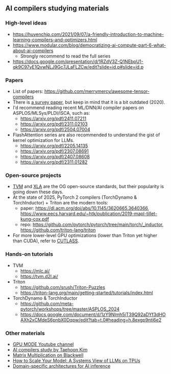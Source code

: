 ## AI compilers studying materials 

### High-level ideas
- https://huyenchip.com/2021/09/07/a-friendly-introduction-to-machine-learning-compilers-and-optimizers.html
- https://www.modular.com/blog/democratizing-ai-compute-part-6-what-about-ai-compilers
  - Strongly recommend to read the full series
- https://docs.google.com/presentation/d/1RZdV3Z-Q1NEbpU1-qk9C97yE1QvwNLJ9Gc7JLaFLZCw/edit?slide=id.p#slide=id.p

### Papers
- List of papers: https://github.com/merrymercy/awesome-tensor-compilers
- There is [a survey paper](https://arxiv.org/abs/2002.03794), but keep in mind that it is a bit outdated (2020).
- I'd recommend reading recent ML/DNN/AI compiler papers on ASPLOS/MLSys/PLDI/ISCA, such as:
  - https://arxiv.org/pdf/2411.07211
  - https://arxiv.org/pdf/2311.02103
  - https://arxiv.org/pdf/2504.07004
- FlashAttention series are also recommended to understand the gist of kernel optimization for LLMs.
  - https://arxiv.org/pdf/2205.14135
  - https://arxiv.org/pdf/2307.08691
  - https://arxiv.org/pdf/2407.08608
  - https://arxiv.org/pdf/2311.01282

### Open-source projects
- [TVM](https://github.com/apache/tvm) and [XLA](https://github.com/openxla/xla) are the OG open-source standards, but their popularity is going down these days.
- At the state of 2025, PyTorch 2 compilers (TorchDynamo & TorchInductor) + Triton are the modern tools:
  - paper: https://dl.acm.org/doi/abs/10.1145/3620665.3640366, https://www.eecs.harvard.edu/~htk/publication/2019-mapl-tillet-kung-cox.pdf
  - repo: https://github.com/pytorch/pytorch/tree/main/torch/_inductor, https://github.com/triton-lang/triton
- For more lower-level GPU optimizations (lower than Triton yet higher than CUDA), refer to [CUTLASS](https://docs.nvidia.com/cutlass/index.html).

### Hands-on tutorials
- TVM
  - https://mlc.ai/
  - https://tvm.d2l.ai/
- Triton
  - https://github.com/srush/Triton-Puzzles
  - https://triton-lang.org/main/getting-started/tutorials/index.html
- TorchDynamo & TorchInductor
  - https://github.com/meta-pytorch/workshops/tree/master/ASPLOS_2024
  - https://docs.google.com/document/d/1zY9Nlmh5jT39Q92aDYf3dHOAXh2xCMdeS6pnbX0Dqpw/edit?tab=t.0#heading=h.8exgp9nti6e2
 
### Other materials
- [GPU MODE Youtube channel](https://www.youtube.com/@GPUMODE)
- [AI compilers study by Taehoon Kim](https://carpedm30.notion.site/AI-Compiler-Study-aaf4cff2c8734e50ad95ac6230dbd80b)
- [Matrix Multiplication on Blackwell](https://www.modular.com/categories/engineering)
- [How to Scale Your Model: A Systems View of LLMs on TPUs](https://jax-ml.github.io/scaling-book/)
- [Domain-specific architectures for AI inference](https://fleetwood.dev/posts/domain-specific-architectures)
